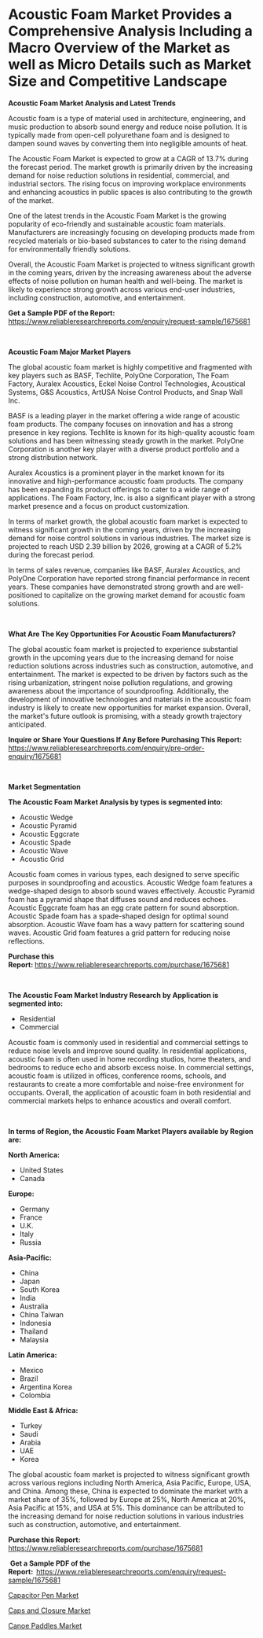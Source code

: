 <p><h1>Acoustic Foam Market Provides a Comprehensive Analysis Including a Macro Overview of the Market as well as Micro Details such as Market Size and Competitive Landscape</h1></p><p><strong>Acoustic Foam Market Analysis and Latest Trends</strong></p>
<p><p>Acoustic foam is a type of material used in architecture, engineering, and music production to absorb sound energy and reduce noise pollution. It is typically made from open-cell polyurethane foam and is designed to dampen sound waves by converting them into negligible amounts of heat.</p><p>The Acoustic Foam Market is expected to grow at a CAGR of 13.7% during the forecast period. The market growth is primarily driven by the increasing demand for noise reduction solutions in residential, commercial, and industrial sectors. The rising focus on improving workplace environments and enhancing acoustics in public spaces is also contributing to the growth of the market.</p><p>One of the latest trends in the Acoustic Foam Market is the growing popularity of eco-friendly and sustainable acoustic foam materials. Manufacturers are increasingly focusing on developing products made from recycled materials or bio-based substances to cater to the rising demand for environmentally friendly solutions.</p><p>Overall, the Acoustic Foam Market is projected to witness significant growth in the coming years, driven by the increasing awareness about the adverse effects of noise pollution on human health and well-being. The market is likely to experience strong growth across various end-user industries, including construction, automotive, and entertainment.</p></p>
<p><strong>Get a Sample PDF of the Report:&nbsp;</strong> <a href="https://www.reliableresearchreports.com/enquiry/request-sample/1675681">https://www.reliableresearchreports.com/enquiry/request-sample/1675681</a></p>
<p>&nbsp;</p>
<p><strong>Acoustic Foam Major Market Players</strong></p>
<p><p>The global acoustic foam market is highly competitive and fragmented with key players such as BASF, Techlite, PolyOne Corporation, The Foam Factory, Auralex Acoustics, Eckel Noise Control Technologies, Acoustical Systems, G&S Acoustics, ArtUSA Noise Control Products, and Snap Wall Inc.</p><p>BASF is a leading player in the market offering a wide range of acoustic foam products. The company focuses on innovation and has a strong presence in key regions. Techlite is known for its high-quality acoustic foam solutions and has been witnessing steady growth in the market. PolyOne Corporation is another key player with a diverse product portfolio and a strong distribution network.</p><p>Auralex Acoustics is a prominent player in the market known for its innovative and high-performance acoustic foam products. The company has been expanding its product offerings to cater to a wide range of applications. The Foam Factory, Inc. is also a significant player with a strong market presence and a focus on product customization.</p><p>In terms of market growth, the global acoustic foam market is expected to witness significant growth in the coming years, driven by the increasing demand for noise control solutions in various industries. The market size is projected to reach USD 2.39 billion by 2026, growing at a CAGR of 5.2% during the forecast period.</p><p>In terms of sales revenue, companies like BASF, Auralex Acoustics, and PolyOne Corporation have reported strong financial performance in recent years. These companies have demonstrated strong growth and are well-positioned to capitalize on the growing market demand for acoustic foam solutions.</p></p>
<p>&nbsp;</p>
<p><strong>What Are The Key Opportunities For Acoustic Foam Manufacturers?</strong></p>
<p><p>The global acoustic foam market is projected to experience substantial growth in the upcoming years due to the increasing demand for noise reduction solutions across industries such as construction, automotive, and entertainment. The market is expected to be driven by factors such as the rising urbanization, stringent noise pollution regulations, and growing awareness about the importance of soundproofing. Additionally, the development of innovative technologies and materials in the acoustic foam industry is likely to create new opportunities for market expansion. Overall, the market's future outlook is promising, with a steady growth trajectory anticipated.</p></p>
<p><strong>Inquire or Share Your Questions If Any Before Purchasing This Report:</strong> <a href="https://www.reliableresearchreports.com/enquiry/pre-order-enquiry/1675681">https://www.reliableresearchreports.com/enquiry/pre-order-enquiry/1675681</a></p>
<p>&nbsp;</p>
<p><strong>Market Segmentation</strong></p>
<p><strong>The Acoustic Foam Market Analysis by types is segmented into:</strong></p>
<p><ul><li>Acoustic Wedge</li><li>Acoustic Pyramid</li><li>Acoustic Eggcrate</li><li>Acoustic Spade</li><li>Acoustic Wave</li><li>Acoustic Grid</li></ul></p>
<p><p>Acoustic foam comes in various types, each designed to serve specific purposes in soundproofing and acoustics. Acoustic Wedge foam features a wedge-shaped design to absorb sound waves effectively. Acoustic Pyramid foam has a pyramid shape that diffuses sound and reduces echoes. Acoustic Eggcrate foam has an egg crate pattern for sound absorption. Acoustic Spade foam has a spade-shaped design for optimal sound absorption. Acoustic Wave foam has a wavy pattern for scattering sound waves. Acoustic Grid foam features a grid pattern for reducing noise reflections.</p></p>
<p><strong>Purchase this Report:&nbsp;</strong><a href="https://www.reliableresearchreports.com/purchase/1675681">https://www.reliableresearchreports.com/purchase/1675681</a></p>
<p>&nbsp;</p>
<p><strong>The Acoustic Foam Market Industry Research by Application is segmented into:</strong></p>
<p><ul><li>Residential</li><li>Commercial</li></ul></p>
<p><p>Acoustic foam is commonly used in residential and commercial settings to reduce noise levels and improve sound quality. In residential applications, acoustic foam is often used in home recording studios, home theaters, and bedrooms to reduce echo and absorb excess noise. In commercial settings, acoustic foam is utilized in offices, conference rooms, schools, and restaurants to create a more comfortable and noise-free environment for occupants. Overall, the application of acoustic foam in both residential and commercial markets helps to enhance acoustics and overall comfort.</p></p>
<p>&nbsp;</p>
<p><strong>In terms of Region, the Acoustic Foam Market Players available by Region are:</strong></p>
<p>
    <p> <strong> North America: </strong>
        <ul>
            <li>United States</li>
            <li>Canada</li>
        </ul>
        </p> 
    <p> <strong> Europe: </strong>
        <ul>
            <li>Germany</li>
            <li>France</li>
            <li>U.K.</li>
            <li>Italy</li>
            <li>Russia</li>
        </ul>
        </p> 
    <p> <strong> Asia-Pacific: </strong>
        <ul>
            <li>China</li>
            <li>Japan</li>
            <li>South Korea</li>
            <li>India</li>
            <li>Australia</li>
            <li>China Taiwan</li>
            <li>Indonesia</li>
            <li>Thailand</li>
            <li>Malaysia</li>
        </ul>
        </p> 
    <p> <strong> Latin America: </strong>
        <ul>
            <li>Mexico</li>
            <li>Brazil</li>
            <li>Argentina Korea</li>
            <li>Colombia</li>
        </ul>
        </p> 
    <p> <strong> Middle East & Africa: </strong>
        <ul>
            <li>Turkey</li>
            <li>Saudi</li>
            <li>Arabia</li>
            <li>UAE</li>
            <li>Korea</li>
        </ul>
    </p>
    </p>
<p><p>The global acoustic foam market is projected to witness significant growth across various regions including North America, Asia Pacific, Europe, USA, and China. Among these, China is expected to dominate the market with a market share of 35%, followed by Europe at 25%, North America at 20%, Asia Pacific at 15%, and USA at 5%. This dominance can be attributed to the increasing demand for noise reduction solutions in various industries such as construction, automotive, and entertainment.</p></p>
<p><strong>Purchase this Report: </strong><a href="https://www.reliableresearchreports.com/purchase/1675681">https://www.reliableresearchreports.com/purchase/1675681</a></p>
<p>&nbsp;<strong>Get a Sample PDF of the Report:&nbsp;&nbsp;</strong><a href="https://www.reliableresearchreports.com/enquiry/request-sample/1675681">https://www.reliableresearchreports.com/enquiry/request-sample/1675681</a></p>
<p><strong></strong></p>
<p><p><a href="https://view.publitas.com/reportprime-1/capacitor-pen-market-research-report-the-key-to-successful-business-strategy-forecasted-for-period-from-2024-2031/">Capacitor Pen Market</a></p><p><a href="https://view.publitas.com/reportprime-1/caps-and-closure-market-size-market-trends-and-growth-outlook-forecasted-for-period-from-2024-to-2031/">Caps and Closure Market</a></p><p><a href="https://view.publitas.com/reportprime-1/canoe-paddles-market-insights-market-players-and-forecast-till-2031/">Canoe Paddles Market</a></p></p>